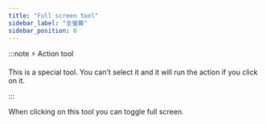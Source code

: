```yaml
---
title: "Full screen tool"
sidebar_label: "全螢幕"
sidebar_position: 0
---
```


:::note ⚡ Action tool

This is a special tool. You can't select it and it will run the action if you click on it.

:::

When clicking on this tool you can toggle full screen.
